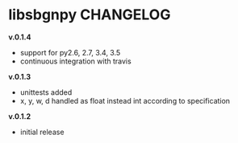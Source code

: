 # libsbgnpy CHANGELOG

**v.0.1.4**

* support for py2.6, 2.7, 3.4, 3.5
* continuous integration with travis

**v.0.1.3**

* unittests added
* x, y, w, d handled as float instead int according to specification


**v.0.1.2**

* initial release